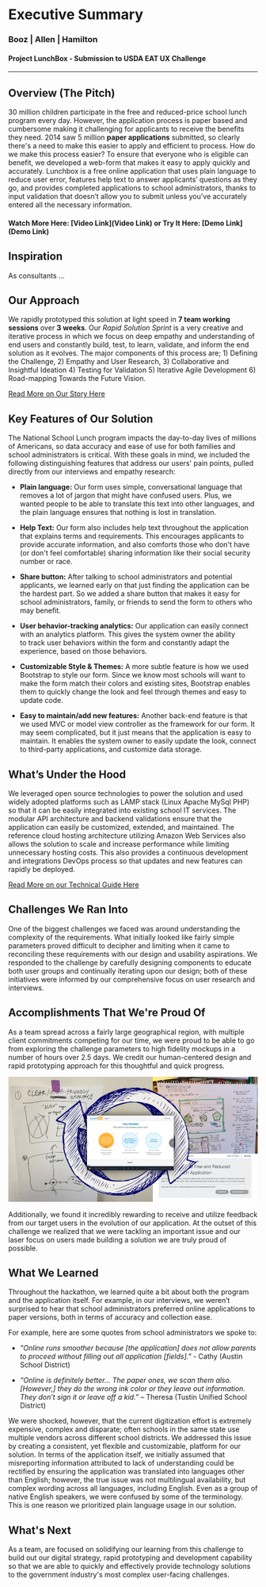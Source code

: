 # Executive Summary
### Booz | Allen | Hamilton
#### Project LunchBox - Submission to USDA EAT UX Challenge
------------------------------------------------------

## Overview (The Pitch)
30 million children participate in the free and reduced-price school lunch program every day. However, the application process is paper based and cumbersome making it challenging for applicants to receive the benefits they need. 2014 saw 5 million __paper applications__ submitted, so clearly there's a need to make this easier to apply and efficient to process. How do we make this process easier? To ensure that everyone who is eligible can benefit, we developed a web-form that makes it easy to apply quickly and accurately. Lunchbox is a free online application that uses plain language to reduce user error, features help text to answer applicants’ questions as they go, and provides completed applications to school administrators, thanks to input validation that doesn’t allow you to submit unless you’ve accurately entered all the necessary information.

#### Watch More Here: [Video Link](Video Link)   or  Try It Here: [Demo Link](Demo Link) 



## Inspiration
As consultants ...



## Our Approach
We rapidly prototyped this solution at light speed in __7 team working sessions__ over __3 weeks__.  Our _Rapid Solution Sprint_ is a very creative and iterative process in which we focus on deep empathy and understanding of end users and constantly build, test, to learn, validate, and inform the end solution as it evolves.  The major components of this process are; 1) Defining the Challenge,  2) Empathy and User Research, 3) Collaborative and Insightful Ideation 4) Testing for Validation  5) Iterative Agile Development  6) Road-mapping Towards the Future Vision.

[Read More on Our Story Here](our-story.md)



## Key Features of Our Solution
The National School Lunch program impacts the day-to-day lives of millions of Americans, so data accuracy and ease of use for both families and school administrators is critical. With these goals in mind, we included the following distinguishing features that address our users' pain points, pulled directly from our interviews and empathy research:

* __Plain language:__ Our form uses simple, conversational language that removes a lot of jargon that might have confused users. Plus, we wanted people to be able to translate this text into other languages, and the plain language ensures that nothing is lost in translation. 

* __Help Text:__ Our form also includes help text throughout the application that explains terms and requirements. This encourages applicants to provide accurate information, and also comforts those who don't have (or don't feel comfortable) sharing information like their social security number or race. 

* __Share button:__ After talking to school administrators and potential applicants, we learned early on that just finding the application can be the hardest part. So we added a share button that makes it easy for school administrators, family, or friends to send the form to others who may benefit.  

* __User behavior-tracking analytics:__ Our application can easily connect with an analytics platform. This gives the system owner the ability to track user behaviors within the form and constantly adapt the experience, based on those behaviors. 

* __Customizable Style & Themes:__ A more subtle feature is how we used Bootstrap to style our form. Since we know most schools will want to make the form match their colors and existing sites, Bootstrap enables them to quickly change the look and feel through themes and easy to update code.   

* __Easy to maintain/add new features:__ Another back-end feature is that we used MVC or model view controller as the framework for our form. It may seem complicated, but it just means that the application is easy to maintain. It enables the system owner to easily update the look, connect to third-party applications, and customize data storage. 



## What’s Under the Hood
We leveraged open source technologies to power the solution and used widely adopted platforms such as LAMP stack (Linux Apache MySql PHP) so that it can be easily integrated into existing school IT services.  The modular API architecture and backend validations ensure that the application can easily be customized, extended, and maintained.  The reference cloud hosting architecture utilizing Amazon Web Services also allows the solution to scale and increase performance while limiting unnecessary hosting costs.  This also provides a continuous development and integrations DevOps process so that updates and new features can rapidly be deployed.

[Read More on our Technical Guide Here](technical-guide.md)



## Challenges We Ran Into
One of the biggest challenges we faced was around understanding the complexity of the requirements. What initially looked like fairly simple parameters proved difficult to decipher and limiting when it came to reconciling these requirements with our design and usability aspirations. We responded to the challenge by carefully designing components to educate both user groups and continually iterating upon our design; both of these initiatives were informed by our comprehensive focus on user research and interviews.




## Accomplishments That We're Proud Of
As a team spread across a fairly large geographical region, with multiple client commitments competing for our time, we were proud to be able to go from exploring the challenge parameters to high fidelity mockups in a number of hours over 2.5 days. We credit our human-centered design and rapid prototyping approach for this thoughtful and quick progress.

![Learn Ideate Make Check](images/ExecSummary-Iteration.png)

Additionally, we found it incredibly rewarding to receive and utilize feedback from our target users in the evolution of our application. At the outset of this challenge we realized that we were tackling an important issue and our laser focus on users made building a solution we are truly proud of possible.



## What We Learned
Throughout the hackathon, we learned quite a bit about both the program and the application itself. For example, in our interviews, we weren’t surprised to hear that school administrators preferred online applications to paper versions, both in terms of accuracy and collection ease.

For example, here are some quotes from school administrators we spoke to:

* _"Online runs smoother because [the application] does not allow parents to proceed without filling out all application [fields]."_ - Cathy (Austin School District)

* _“Online is definitely better... The paper ones, we scan them also. [However,] they do the wrong ink color or they leave out information. They don’t sign it or leave off a kid.”_ – Theresa (Tustin Unified School District)

We were shocked, however, that the current digitization effort is extremely expensive, complex and disparate; often schools in the same state use multiple vendors across different school districts. We addressed this issue by creating a consistent, yet flexible and customizable, platform for our solution. In terms of the application itself, we initially assumed that misreporting information attributed to lack of understanding could be rectified by ensuring the application was translated into languages other than English; however, the true issue was not multilingual availability, but complex wording across all languages, including English. Even as a group of native English speakers, we were confused by some of the terminology. This is one reason we prioritized plain language usage in our solution.




## What's Next
As a team, are focused on solidifying our learning from this challenge to build out our digital strategy, rapid prototyping and development capability so that we are able to quickly and effectively provide technology solutions to the government industry's most complex user-facing challenges.



